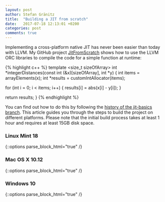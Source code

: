 ```yaml
---
layout: post
author: Stefan Gränitz
title:  "Building a JIT from scratch"
date:   2017-07-18 12:13:01 +0200
categories: post
comments: true
--- 
```

Implementing a cross-platform native JIT has never been easier than today with LLVM. My GitHub project [JitFromScratch](https://github.com/weliveindetail/JitFromScratch) shows how to use the LLVM ORC libraries to compile the code for a simple function at runtime: 

{% highlight c++ %}
template <size_t sizeOfArray>
int *integerDistances(const int (&x)[sizeOfArray], int *y) {
  int items = arrayElements(x);
  int *results = customIntAllocator(items);

  for (int i = 0; i < items; i++) {
    results[i] = abs(x[i] - y[i]);
  }

  return results;
}
{% endhighlight %}

You can find out how to do this by following the [history of the jit-basics branch](https://github.com/weliveindetail/JitFromScratch/commits/jit-basics). This article guides you through the steps to build the project on different platforms. Please note that the initial build process takes at least 1 hour and requires at least 15GB disk space. 



### Linux Mint 18

{::options parse_block_html="true" /}
<div id="linux-mint-18-content" style="display: none;">
Mint comes with Clang 3.8 (full C++14) and the GNU ld system linker. Additionally we need the following packages:
<pre>
~/Develop $ sudo apt-get install git
~/Develop $ sudo apt-get install cmake
~/Develop $ sudo apt-get install ninja-build
</pre>

Checkout the LLVM source code and build the `release_40` branch in debug mode like this:
<pre>
/Develop $ mkdir llvm40
/Develop $ cd llvm40
/Develop/llvm40 $ <b>git clone https://github.com/llvm-mirror/llvm llvm</b>
/Develop/llvm40 $ cd llvm
/Develop/llvm40/llvm $ <b>git checkout -b release_40</b>
/Develop/llvm40/llvm $ cd ..
/Develop/llvm40 $ mkdir llvm40-debug
/Develop/llvm40 $ cd llvm40-debug
/Develop/llvm40/llvm40-debug $ echo $CC $CXX

/Develop/llvm40/llvm40-debug $ export CC=clang-3.8
/Develop/llvm40/llvm40-debug $ export CXX=clang++-3.8
/Develop/llvm40/llvm40-debug $ echo $CC $CXX
clang-3.8 clang++-3.8
/Develop/llvm40/llvm40-debug $ <b>cmake -G Ninja -DCMAKE_BUILD_TYPE=Debug -DLLVM_TARGETS_TO_BUILD=X86 -DLLVM_INCLUDE_EXAMPLES=OFF -DLLVM_INCLUDE_TESTS=OFF -DLLVM_INCLUDE_DOCS=OFF ../llvm</b>
/Develop/llvm40/llvm40-debug $ cmake --build .
</pre>

You can find more details on building LLVM from source [in the previous post]({{ site.baseurl }}{% post_url 2017-07-17-notes-setup %}). The build process will take time, but you can already prepare the next steps. Checkout the sources for the JitFromScratch project and get ready for generating build files. Once the LLVM build is done, you can run the `cmake` commands:
<pre>
~/Develop $ mkdir JitFromScratch
~/Develop $ cd JitFromScratch
~/Develop/JitFromScratch $ <b>git clone https://github.com/weliveindetail/JitFromScratch JitFromScratch</b>
~/Develop/JitFromScratch $ cd JitFromScratch
~/Develop/JitFromScratch/JitFromScratch $ <b>git checkout -b jit-basics</b>
~/Develop/JitFromScratch/JitFromScratch $ cd ..
~/Develop/JitFromScratch $ mkdir JitFromScratch-debug
~/Develop/JitFromScratch $ cd JitFromScratch-debug
~/Develop/JitFromScratch/JitFromScratch-debug $ export CC=clang-3.8
~/Develop/JitFromScratch/JitFromScratch-debug $ export CXX=clang++-3.8
~/Develop/JitFromScratch/JitFromScratch-debug $ <b>cmake -G Ninja -DCMAKE_BUILD_TYPE=Debug -DLLVM_DIR=~/Develop/llvm40/llvm40-debug/lib/cmake/llvm ../JitFromScratch</b>
~/Develop/JitFromScratch/JitFromScratch-debug $ cmake --build .
~/Develop/JitFromScratch/JitFromScratch-debug $ ./JitFromScratch
Integer Distances: 3, 0, 3
</pre>

To explore the code and debug JitFromScratch I'd recommend the cross-platform [QtCreator IDE](https://download.qt.io/official_releases/qtcreator/). As it works with CMake natively, you can just click *Open Project* and select `~/Develop/JitFromScratch/JitFromScratch/CmakeLists.txt`. QtCreator will find your Ninja build and import its settings.

<br>
<br>
</div>



### Mac OS X 10.12

{::options parse_block_html="true" /}
<div id="mac-os-x-1012-content" style="display: none;">
On Mac OS X you need to install Xcode and the command line tools (I currently use version 8.3). You can download both from [https://developer.apple.com/download/more/](https://developer.apple.com/download/more/) after logging in with your Apple ID. Alternatively they can also be installed via the App Store. Please note that the download will take long either way.

Additionally we need the following packages:
<pre>
mac:Develop user$ brew install git
mac:Develop user$ brew install cmake
</pre>

Checkout the LLVM source code and generate a Xcode project to build the `release_40` branch like this:
<pre>
mac:Develop user$ mkdir llvm40
mac:Develop user$ cd llvm40
mac:llvm40 user$ <b>git clone https://github.com/llvm-mirror/llvm llvm</b>
mac:llvm40 user$ cd llvm
mac:llvm user$ <b>git checkout -b release_40</b>
mac:llvm user$ cd ..
mac:llvm40 user$ mkdir llvm40-build
mac:llvm40 user$ cd llvm40-build
mac:llvm40-build user$ <b>cmake -G Xcode -DCMAKE_OSX_SYSROOT=macosx10.12 -DLLVM_TARGETS_TO_BUILD=X86 -DLLVM_INCLUDE_EXAMPLES=OFF -DLLVM_INCLUDE_TESTS=OFF -DLLVM_INCLUDE_DOCS=OFF ../llvm</b>
mac:llvm40-build user$ cmake --build .
</pre>

You can find more details on building LLVM from source [in the previous post]({{ site.baseurl }}{% post_url 2017-07-17-notes-setup %}). The build process will again take time, but you can already prepare the next steps. Checkout the sources for the JitFromScratch project and get ready for generating build files. Once the LLVM build is done, you can run the `cmake` commands:
<pre>
mac:Develop user$ mkdir JitFromScratch
mac:Develop user$ cd JitFromScratch
mac:JitFromScratch user$ <b>git clone https://github.com/weliveindetail/JitFromScratch JitFromScratch</b>
mac:JitFromScratch user$ cd JitFromScratch
mac:JitFromScratch user$ <b>git checkout -b jit-basics</b>
mac:JitFromScratch user$ cd ..
mac:JitFromScratch user$ mkdir JitFromScratch-build
mac:JitFromScratch user$ cd JitFromScratch-build
mac:JitFromScratch-build user$ <b>cmake -G Xcode -DCMAKE_OSX_SYSROOT=macosx10.12 -DLLVM_DIR=~/Develop/llvm40/llvm40-build/lib/cmake/llvm ../JitFromScratch</b>
mac:JitFromScratch-build user$ cmake --build .
mac:JitFromScratch-build user$ cd Debug
mac:Debug user$ ./JitFromScratch
Integer Distances: 3, 0, 3
</pre>

To explore the code and debug JitFromScratch open the generated `~/Develop/JitFromScratch/JitFromScratch-build/JitFromScratch.xcodeproj` with Xcode.

<br>
<br>
</div>



### Windows 10

{::options parse_block_html="true" /}
<div id="windows-10-content" style="display: none;">
On Windows you will need to download and install the following tools:
* Visual Studio 2017 (2015 should work too): Get the free community edition downloader from [https://www.visualstudio.com/Downloads](https://www.visualstudio.com/Downloads) and install the *Desktop development with C++* package
* Git: Any Git Client should be fine, e.g. the GPLv2 licensed [Git-for-Windows](https://github.com/git-for-windows/git/releases) or the commercial/community dual-licensed [SmartGit](http://www.syntevo.com/smartgit/download)
* CMake: Get the latest stable Windows installer from [https://cmake.org/download/#latest](https://cmake.org/download/#latest)

Now open a **new** command prompt that includes the Visual Studio command line utilities: click Start, type "x64 native tools command", open the *x64 Native Tools Command Prompt for VS 2017* and run these commands:
<pre>
C:\Develop>mkdir llvm40
C:\Develop>cd llvm40
C:\Develop\llvm40><b>git clone https://github.com/llvm-mirror/llvm llvm</b>
C:\Develop\llvm40\llvm>cd llvm
C:\Develop\llvm40\llvm><b>git checkout -b release_40</b>
C:\Develop\llvm40\llvm>cd ..
C:\Develop\llvm40>mkdir llvm40-build
C:\Develop\llvm40>cd llvm40-build
C:\Develop\llvm40\llvm40-build><b>cmake -G "Visual Studio 15 2017 Win64" -DLLVM_TARGETS_TO_BUILD=X86 -DLLVM_ENABLE_WARNINGS=OFF -DLLVM_INCLUDE_EXAMPLES=OFF -DLLVM_INCLUDE_TESTS=OFF -DLLVM_INCLUDE_DOCS=OFF ../llvm</b>
C:\Develop\llvm40\llvm40-build>cmake --build .
</pre>

You can find more details on building LLVM from source [in the previous post]({{ site.baseurl }}{% post_url 2017-07-17-notes-setup %}). The build process will take time, but you can already prepare the next steps. Checkout the sources for the JitFromScratch project and get ready for generating build files. Once the LLVM build is done, you can run the `cmake` commands:
<pre>
C:\Develop>mkdir JitFromScratch
C:\Develop>cd JitFromScratch
C:\Develop\JitFromScratch><b>git clone https://github.com/weliveindetail/JitFromScratch JitFromScratch</b>
C:\Develop\JitFromScratch\JitFromScratch>cd JitFromScratch
C:\Develop\JitFromScratch\JitFromScratch><b>git checkout -b jit-basics</b>
C:\Develop\JitFromScratch\JitFromScratch>cd ..
C:\Develop\JitFromScratch>mkdir JitFromScratch-build
C:\Develop\JitFromScratch>cd JitFromScratch-build
C:\Develop\JitFromScratch\JitFromScratch-build><b>cmake -G "Visual Studio 15 2017 Win64" -DLLVM_DIR="C:/Develop/llvm40/llvm40-build/lib/cmake/llvm" ..\JitFromScratch</b>
C:\Develop\JitFromScratch\JitFromScratch-build>cmake --build .
C:\Develop\JitFromScratch\JitFromScratch-build>cd Debug
C:\Develop\JitFromScratch\JitFromScratch-build\Debug>JitFromScratch
Integer Distances: 3, 0, 3
</pre>

To explore the code and debug JitFromScratch open the generated `C:\Develop\JitFromScratch\JitFromScratch-build\JitFromScratch.sln` with Visual Studio.

<br>
<br>
</div>



<script language="JavaScript">
$("#linux-mint-18").click(function() { $("#linux-mint-18-content").toggle(); });
$("#mac-os-x-1012").click(function() { $("#mac-os-x-1012-content").toggle(); });
$("#windows-10"   ).click(function() { $("#windows-10-content"   ).toggle(); });

$(function() {
  return $("h3").each(function(i, el) {
    var $el = $(el);
    if ($el.attr('id')) {
      return $el.prepend('<i class="fa fa-chevron-down" style="font-size: 0.8em; color: #333; padding: 5px;"></i>');
    }
  });
});
</script>
